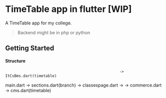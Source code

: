 # TimeTable app in flutter [WIP]

A TimeTable app for my college.
> Backend might be in php or python

## Getting Started

#### Structure

                                                       -> ItCsBms.dart(timetable)
main.dart -> sections.dart(branch) -> classespage.dart -> 
                                                       -> commerce.dart -> cms.dart(timetable)
